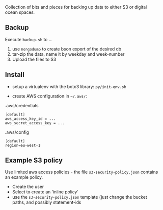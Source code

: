 Collection of bits and pieces for backing up data to either S3 or digital ocean spaces.

Backup
------

Execute `backup.sh` to ...

1.  use `mongodump` to create bson export of the desired db
2.  tar-zip the data, name it by weekday and week-number
3.  Upload the files to S3

Install
-------

 - setup a virtualenv with the boto3 library: `py/init-env.sh`

 - create AWS configuration in `~/.aws/`:

.aws/credentials

    [default]
    aws_access_key_id = ...
    aws_secret_access_key = ...

.aws/config

    [default]
    region=eu-west-1


Example S3 policy
------------------

Use  limited aws access policies - the file `s3-security-policy.json` contains
an example policy.

- Create the user
- Select to create an 'inline policy'
- use the `s3-security-policy.json` template (just change the bucket paths,
  and possibly statement-ids

